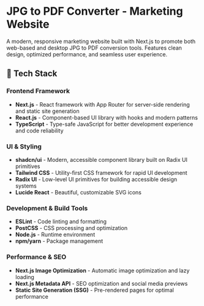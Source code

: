# JPG to PDF Converter - Marketing Website

A modern, responsive marketing website built with Next.js to promote both web-based and desktop JPG to PDF conversion tools. Features clean design, optimized performance, and seamless user experience.

## 🚀 Tech Stack

### Frontend Framework

- **Next.js** - React framework with App Router for server-side rendering and static site generation
- **React.js** - Component-based UI library with hooks and modern patterns
- **TypeScript** - Type-safe JavaScript for better development experience and code reliability

### UI & Styling

- **shadcn/ui** - Modern, accessible component library built on Radix UI primitives
- **Tailwind CSS** - Utility-first CSS framework for rapid UI development
- **Radix UI** - Low-level UI primitives for building accessible design systems
- **Lucide React** - Beautiful, customizable SVG icons

### Development & Build Tools

- **ESLint** - Code linting and formatting
- **PostCSS** - CSS processing and optimization
- **Node.js** - Runtime environment
- **npm/yarn** - Package management

### Performance & SEO

- **Next.js Image Optimization** - Automatic image optimization and lazy loading
- **Next.js Metadata API** - SEO optimization and social media previews
- **Static Site Generation (SSG)** - Pre-rendered pages for optimal performance
